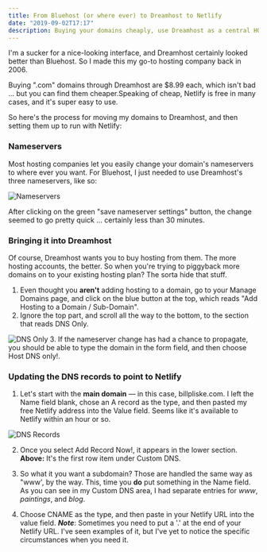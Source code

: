 ```yaml
---
title: From Bluehost (or where ever) to Dreamhost to Netlify
date: "2019-09-02T17:17"
description: Buying your domains cheaply, use Dreamhost as a central HQ, and then run your apps on Netlify.
---
```


I'm a sucker for a  nice-looking interface, and Dreamhost certainly looked better than Bluehost. So I made this my go-to hosting company back in 2006.

Buying ".com" domains through Dreamhost are $8.99 each, which isn't bad ... but you can find them cheaper.Speaking of cheap, Netlify is free in many cases, and it's super easy to use.

So here's the process for moving my domains to Dreamhost, and then setting them up to run with Netlify:

### Nameservers
Most hosting companies let you easily change your domain's nameservers to where ever you want. For Bluehost, I just needed to use Dreamhost's three nameservers, like so: 

![Nameservers](https://res.cloudinary.com/billpliske/image/upload/v1567470586/blog/nameservers.png)

After clicking on the green "save nameserver settings" button, the change seemed to go pretty quick ... certainly less than 30 minutes. 

### Bringing it into Dreamhost
Of course, Dreamhost wants you to buy hosting from them. The more hosting accounts, the better. So when you're trying to piggyback more domains on to your existing hosting plan? The sorta hide that stuff.

1. Even thought you **aren't** adding hosting to a domain, go to your Manage Domains page, and click on the blue button at the top, which reads "Add Hosting to a Domain / Sub-Domain".
2. Ignore the top part, and scroll all the way to the bottom, to the section that reads DNS Only.

![DNS Only](https://res.cloudinary.com/billpliske/image/upload/v1567471132/blog/dns-only.png)
3. If the nameserver change has had a chance to propagate, you should be able to type the domain in the form field, and then choose Host DNS only!.

### Updating the DNS records to point to Netlify

1. Let's start with the **main domain** — in this case, billpliske.com. I left the Name field blank, chose an A record as the type, and then pasted my free Netlify address into the Value field. Seems like it's available to Netlify within an hour or so.

![DNS Records](https://res.cloudinary.com/billpliske/image/upload/v1567471435/blog/dns-records.png)

2. Once you select Add Record Now!, it appears in the lower section. **Above:** It's the first row item under Custom DNS.

3. So what it you want a subdomain? Those are handled the same way as "www', by the way. This, time you **do** put something in the Name field. As you can see in my Custom DNS area, I had separate entries for *www*, *paintings*, and *blog*.

4. Choose CNAME as the type, and then paste in your Netlify URL into the value field. ***Note***: Sometimes you need to put a '.' at the end of your Netlify URL. I've seen examples of it, but I've yet to notice the specific circumstances when you need it.